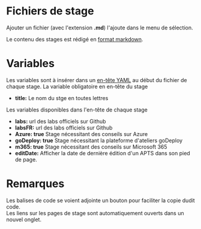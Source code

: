 ﻿# Fichiers de stage
Ajouter un fichier (avec l'extension **.md**) l'ajoute dans le menu de sélection.

Le contenu des stages est rédigé en [format markdown](https://docs.github.com/fr/get-started/writing-on-github/getting-started-with-writing-and-formatting-on-github/basic-writing-and-formatting-syntax).

# Variables
Les variables sont à insérer dans un [en-tête YAML](https://jekyllrb.com/docs/front-matter/) au début du fichier de chaque stage.
La variable obligatoire en en-tête du stage
- **title:** Le nom du stge en toutes lettres  

Les variables disponibles dans l'en-tête de chaque stage
- **labs:** url des labs officiels sur Github
- **labsFR:** url des labs officiels sur Github
- **Azure: true** Stage nécessitant des conseils sur Azure
- **goDeploy: true** Stage nécessitant la plateforme d'ateliers goDeploy
- **m365: true** Stage nécessitant des conseils sur Microsoft 365
- **editDate:** Afficher la date de dernière édition d'un APTS dans son pied de page.

# Remarques
Les balises de code se voient adjointe un bouton pour faciliter la copie dudit code.  
Les liens sur les pages de stage sont automatiquement ouverts dans un nouvel onglet.  


